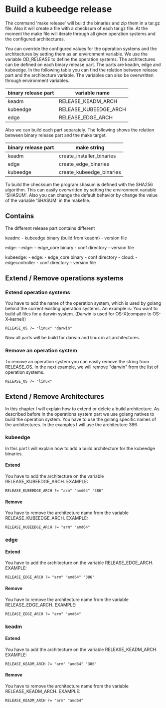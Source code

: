 # Build a kubeedge release

The command 'make release' will build the binaries and zip them in a tar.gz file. Also
it will create a file with a checksum of each tar.gz file. At the moment the make file
will iterate through all given operation systems and the configured architectures. 

You can override the configured values for the operation systems and the architectures by
setting them as an environment variable. We use the variable OD\_RELEASE to define the
operation systems. The architectures can be defined on each binary release part. The parts
are keadm, edge and kubeedge. In the following table you can find the relation between
release part and the architecture variable. The variables can also be overwritten through 
environment variables.

| binary release part | variable name |
| ------------------- | ------------- |
| keadm | RELEASE\_KEADM\_ARCH |
| kubeedge | RELEASE\_KUBEEDGE\_ARCH |
| edge | RELEASE\_EDGE\_ARCH |

Also we can build each part separately. The following shows the relation between binary release part
and the make target.

| binary release part | make string |
| ------------------- | ----------- |
| keadm | create\_installer\_binaries |
| edge | create\_edge\_binaries |
| kubeedge | create\_kubeedge\_binaries |

To build the checksum the program shasum is defined with the SHA256 algorithm. This can easily
overwritten by setting the environment variable 'SHASUM'. Also you can change the default behavior
by change the value of the variable 'SHASUM' in the makefile.

## Contains

The different release part contains different 

keadm:
	- kubeedge binary (build from keadm)
	- version file

edge:
	- edge:
		- edge_core binary
		- conf directory
	- version file

kubeedge:
	- edge:
		- edge_core binary
		- conf directory
	- cloud:
		- edgecontroller
		- conf directory
	- version file

## Extend / Remove operations systems

### Extend operation systems

You have to add the name of the operation system, which is used by golang behind the current existing 
operation systems. An example is:
You want to build all files for a darwin system. (Darwin is used for OS-X(compare to OS-X-kernel))
```make
RELEASE_OS ?= "linux" "darwin"
```
Now all parts will be build for darwin and linux in all architectures.

### Remove an operation system

To remove an operation system you can easily remove the string from RELEASE\_OS.
In the next example, we will remove "darwin" from the list of operation systems.
```
RELEASE_OS ?= "linux"
```

## Extend / Remove Architectures

In this chapter I will explain how to extend or delete a build architecture. As described before in
the operations system part we use golang natives to build the operation system. You have to use the
golang specific names of the architectures. In the examples I will use the architecture 386.

### kubeedge
In this part I will explain how to add a build architecture for the kubeedge binaries.

#### Extend
You have to add the architecture on the variable RELEASE\_KUBEEDGE\_ARCH.
EXAMPLE:
```make
RELEASE_KUBEEDGE_ARCH ?= "arm" "amd64" "386"
```

#### Remove
You have to remove the architecture name from the variable RELEASE\_KUBEEDGE\_ARCH.
EXAMPLE:
```make
RELEASE_KUBEEDGE_ARCH ?= "arm" "amd64"
```

### edge
#### Extend
You have to add the architecture on the variable RELEASE\_EDGE\_ARCH.
EXAMPLE:
```make
RELEASE_EDGE_ARCH ?= "arm" "amd64" "386"
```

#### Remove
You have to remove the architecture name from the variable RELEASE\_EDGE\_ARCH.
EXAMPLE:
```make
RELEASE_EDGE_ARCH ?= "arm" "amd64"
```

### keadm
#### Extend
You have to add the architecture on the variable RELEASE\_KEADM\_ARCH.
EXAMPLE:
```make
RELEASE_KEADM_ARCH ?= "arm" "amd64" "386"
```

#### Remove
You have to remove the architecture name from the variable RELEASE\_KEADM\_ARCH.
EXAMPLE:
```
RELEASE_KEADM_ARCH ?= "arm" "amd64"
```
